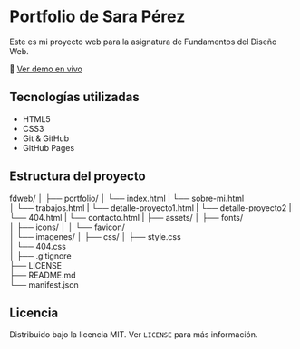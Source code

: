 # Portfolio de Sara Pérez

Este es mi proyecto web para la asignatura de Fundamentos del Diseño Web.

🔗 [Ver demo en vivo](https://saraparaperez.github.io/fdweb/portfolio/)

## Tecnologías utilizadas

- HTML5
- CSS3
- Git & GitHub
- GitHub Pages

## Estructura del proyecto

fdweb/
│
├── portfolio/
│ └── index.html
| └── sobre-mi.html  
│ └── trabajos.html
| └── detalle-proyecto1.html
| └── detalle-proyecto2
| └── 404.html
| └── contacto.html
|
├── assets/
│ ├── fonts/  
│ ├── icons/
│ │ └── favicon/  
│ └── imagenes/
│
├── css/
│ ├── style.css  
│ └── 404.css  
│
├── .gitignore  
├── LICENSE  
├── README.md  
└── manifest.json

## Licencia

Distribuido bajo la licencia MIT. Ver `LICENSE` para más información.
